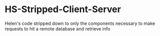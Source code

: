 # HS-Stripped-Client-Server
Helen's code stripped down to only the components necessary to make requests to hit a remote database and retrieve info
